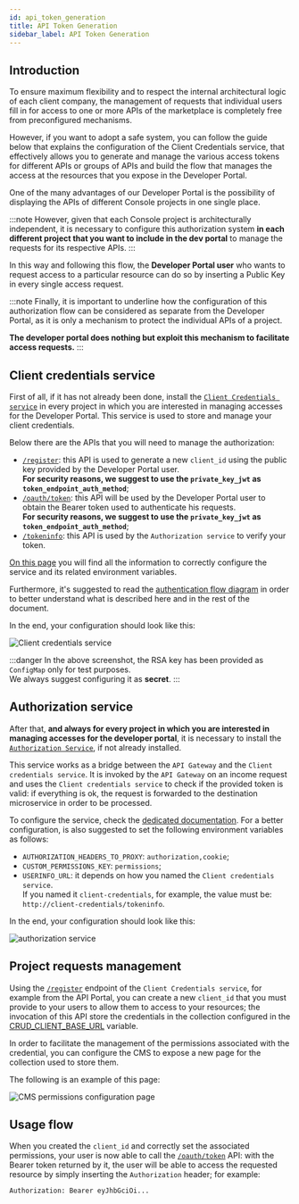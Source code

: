 ```yaml
---
id: api_token_generation
title: API Token Generation
sidebar_label: API Token Generation
---
```

## Introduction

To ensure maximum flexibility and to respect the internal architectural logic of each client company, the management of requests that individual users fill in for access to one or more APIs of the marketplace is completely free from preconfigured mechanisms.

However, if you want to adopt a safe system, you can follow the guide below that explains the configuration of the Client Credentials service, that effectively allows you to generate and manage the various access tokens for different APIs or groups of APIs and build the flow that manages the access at the resources that you expose in the Developer Portal.

One of the many advantages of our Developer Portal is the possibility of displaying the APIs of different Console projects in one single place.

:::note
However, given that each Console project is architecturally independent, it is necessary to configure this authorization system **in each different project that you want to include in the dev portal** to manage the requests for its respective APIs.
:::

In this way and following this flow, the **Developer Portal user** who wants to request access to a particular resource can do so by inserting a Public Key in every single access request.

:::note
Finally, it is important to underline how the configuration of this authorization flow can be considered as separate from the Developer Portal, as it is only a mechanism to protect the individual APIs of a project.

**The developer portal does nothing but exploit this mechanism to facilitate access requests.**
:::


## Client credentials service

First of all, if it has not already been done, install the [`Client Credentials service`](/runtime-components/plugins/client-credentials/20_usage.md) in every project in which you are interested in managing accesses for the Developer Portal. 
This service is used to store and manage your client credentials.

Below there are the APIs that you will need to manage the authorization:
- [`/register`](/runtime-components/plugins/client-credentials/20_usage.md#post-register): this API is used to generate a new `client_id` using the public key provided by the Developer Portal user.  
**For security reasons, we suggest to use the `private_key_jwt` as `token_endpoint_auth_method`**;
- [`/oauth/token`](/runtime-components/plugins/client-credentials/20_usage.md#post-oauthtoken): this API will be used by the Developer Portal user to obtain the Bearer token used to authenticate his requests.  
**For security reasons, we suggest to use the `private_key_jwt` as `token_endpoint_auth_method`**;
- [`/tokeninfo`](/runtime-components/plugins/client-credentials/20_usage.md#get-tokeninfo): this API is used by the `Authorization service` to verify your token.

[On this page](/runtime-components/plugins/client-credentials/10_configuration.md) you will find all the information to correctly configure the service and its related environment variables.

Furthermore, it's suggested to read the [authentication flow diagram](/runtime-components/plugins/client-credentials/20_usage.md#supported-authentication-flow) in order to better understand what is described here and in the rest of the document.

In the end, your configuration should look like this:

![Client credentials service](./img/client_credentials_configuration.png)

:::danger
In the above screenshot, the RSA key has been provided as `ConfigMap` only for test purposes.  
We always suggest configuring it as **secret**.
:::

## Authorization service

After that, **and always for every project in which you are interested in managing accesses for the developer portal**, it is necessary to install the [`Authorization Service`](/runtime-components/plugins/authorization-service/10_overview.md), if not already installed. 

This service works as a bridge between the `API Gateway` and the `Client credentials service`. It is invoked by the `API Gateway` on an income request and uses the `Client credentials service` to check if the provided token is valid: if everything is ok, the request is forwarded to the destination microservice in order to be processed.

To configure the service, check the [dedicated documentation](/runtime-components/plugins/authorization-service/20_configuration.md).
For a better configuration, is also suggested to set the following environment variables as follows:
- `AUTHORIZATION_HEADERS_TO_PROXY`: `authorization,cookie`;
- `CUSTOM_PERMISSIONS_KEY`: `permissions`;
- `USERINFO_URL`: it depends on how you named the `Client credentials service`.  
If you named it `client-credentials`, for example, the value must be: `http://client-credentials/tokeninfo`.

In the end, your configuration should look like this:

![authorization service](./img/auth_service_config.png)

## Project requests management

Using the [`/register`](/runtime-components/plugins/client-credentials/20_usage.md#post-register) endpoint of the `Client Credentials service`, for example from the API Portal, you can create a new `client_id` that you must provide to your users to allow them to access to your resources;
the invocation of this API store the credentials in the collection configured in the [CRUD_CLIENT_BASE_URL](/runtime-components/plugins/client-credentials/10_configuration.md#environment-variables) variable.

In order to facilitate the management of the permissions associated with the credential, you can configure the CMS to expose a new page for the collection used to store them.

The following is an example of this page:

![CMS permissions configuration page](./img/cms_configuration_page.png)

## Usage flow

When you created the `client_id` and correctly set the associated permissions, your user is now able to call the [`/oauth/token`](/runtime-components/plugins/client-credentials/20_usage.md#post-oauthtoken) API:
with the Bearer token returned by it, the user will be able to access the requested resource by simply inserting the `Authorization` header; for example:

`Authorization: Bearer eyJhbGciOi...`
